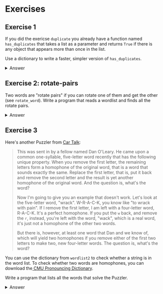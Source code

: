 # Exercises

## Exercise 1

If you did the exericse `duplicate` you already have a function named `has_duplicates` that takes a list as a parameter and returns `True` if there is any object that appears more than once in the list.

Use a dictionary to write a faster, simpler version of `has_duplicates`.

<details>

<summary>Answer</summary>



</details>

## Exercise 2: rotate-pairs

Two words are "rotate pairs" if you can rotate one of them and get the other (see `rotate_word`). Write a program that reads a wordlist and finds all the rotate pairs.&#x20;

<details>

<summary>Answer</summary>



</details>

## Exercise 3

Here's another Puzzler from [Car Talk](https://www.cartalk.com/puzzler/browse):

> This was sent in by a fellow named Dan O'Leary. He came upon a common one-syllable, five-letter word recently that has the following unique property. When you remove the first letter, the remaining letters form a homophone of the original word, that is a word that sounds exactly the same. Replace the first letter, that is, put it back and remove the second letter and the result is yet another homophone of the original word. And the question is, what's the word?
>
> Now I'm going to give you an example that doesn't work. Let's look at the five-letter word, "wrack". W-R-A-C-K, you know like "to wrack with pain". If I remove the first letter, I am left with a four-letter word, R-A-C-K. It's a perfect homophone. If you put the `w` back, and remove the `r`, instead, you're left with the word, "wack", which is a real word, it's just not a homophone of the other two words.
>
> But there is, however, at least one word that Dan and we know of, which will yield two homophones if you remove either of the first two letters to make two, new four-letter words. The question is, what's the word?

You can use the dictionary from `wordlist2` to check whether a string is in the word list. To check whether two words are homophones, you can download the[ CMU Pronouncing Dictionary](https://www.speech.cs.cmu.edu/cgi-bin/cmudict).

Write a program that lists all the words that solve the Puzzler.&#x20;

<details>

<summary>Answer</summary>



</details>
